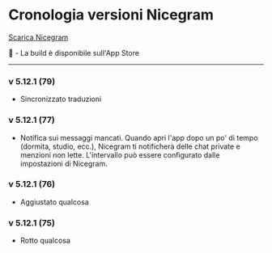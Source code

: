 # Cronologia versioni Nicegram

[Scarica Nicegram](/it/faq/#scarica)

🍏 - La build è disponibile sull'App Store

---

### v 5.12.1 (79)
- Sincronizzato traduzioni

### v 5.12.1 (77)
- Notifica sui messaggi mancati. Quando apri l'app dopo un po' di tempo (dormita, studio, ecc.), Nicegram ti notificherà delle chat private e menzioni non lette. L'intervallo può essere configurato dalle impostazioni di Nicegram.

### v 5.12.1 (76)
- Aggiustato qualcosa


### v 5.12.1 (75)
- Rotto qualcosa
